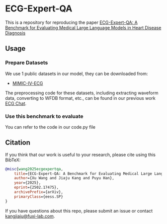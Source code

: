 # ECG-Expert-QA
This is a repository for reproducing the paper [ECG-Expert-QA: A Benchmark for Evaluating Medical Large Language Models in Heart Disease Diagnosis](https://export.arxiv.org/abs/2502.17475)

## Usage
### Prepare Datasets
We use 1 public datasets in our model, they can be downloaded from:
* [MIMIC-IV-ECG](https://physionet.org/content/mimic-iv-ecg/1.0/)

The preprocessing code for these datasets, including extracting waveform data, converting to WFDB format, etc., can be found in our previous work [ECG Chat](https://github.com/YubaoZhao/ECG-Chat).

### Use this benchmark to evaluate
You can refer to the code in our code.py file

## Citation
If you think that our work is useful to your research, please cite using this BibTeX:
```bibtex
@misc{wang2025ecgexpertqa,
    title={ECG-Expert-QA: A Benchmark for Evaluating Medical Large Language Models in Heart Disease Diagnosis},
    author={Xu Wang and Jiaju Kang and Puyu Han},
    year={2025},
    eprint={2502.17475},
    archivePrefix={arXiv},
    primaryClass={eess.SP}
}
```
If you have questions about this repo, please submit an issue or contact [kangjiaju@fuxi-lab.com](mailto:kangjiaju@fuxi-lab.com).
